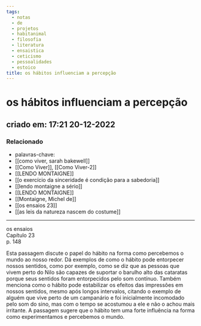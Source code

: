 ```yaml
---
tags:
  - notas
  - de
  - projetos
  - habitanimal
  - filosofia
  - literatura
  - ensaistica
  - ceticismo
  - pessoalidades
  - estoico
title: os hábitos influenciam a percepção
---
```


# os hábitos influenciam a percepção

## criado em: 17:21 20-12-2022

### Relacionado

- palavras-chave:
- [[como viver, sarah bakewell]]
- [[Como Viver]], [[Como Viver-2]]
- [[LENDO MONTAIGNE]]
- [[o exercício da sinceridade é condição para a sabedoria]]
- [[lendo montaigne a sério]]
- [[LENDO MONTAIGNE]]
- [[Montaigne, Michel de]]
- [[os ensaios 23]]
- [[as leis da natureza nascem do costume]]

---

os ensaios  
Capítulo 23  
p. 148

Esta passagem discute o papel do hábito na forma como percebemos o mundo ao nosso redor. Dá exemplos de como o hábito pode entorpecer nossos sentidos, como por exemplo, como se diz que as pessoas que vivem perto do Nilo são capazes de suportar o barulho alto das cataratas porque seus sentidos foram entorpecidos pelo som contínuo. Também menciona como o hábito pode estabilizar os efeitos das impressões em nossos sentidos, mesmo após longos intervalos, citando o exemplo de alguém que vive perto de um campanário e foi inicialmente incomodado pelo som do sino, mas com o tempo se acostumou a ele e não o achou mais irritante. A passagem sugere que o hábito tem uma forte influência na forma como experimentamos e percebemos o mundo.
